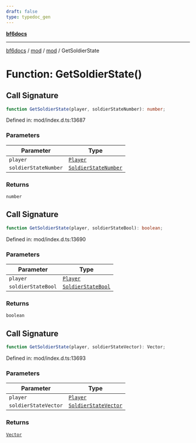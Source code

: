 ```yaml
---
draft: false
type: typedoc_gen
---
```


[**bf6docs**](../../../_index.md)

***

[bf6docs](../../../_index.md) / [mod](../../_index.md) / [mod](../_index.md) / GetSoldierState

# Function: GetSoldierState()

## Call Signature

```ts
function GetSoldierState(player, soldierStateNumber): number;
```

Defined in: mod/index.d.ts:13687

### Parameters

| Parameter | Type |
| ------ | ------ |
| `player` | [`Player`](../Player/_index.md) |
| `soldierStateNumber` | [`SoldierStateNumber`](../SoldierStateNumber/_index.md) |

### Returns

`number`

## Call Signature

```ts
function GetSoldierState(player, soldierStateBool): boolean;
```

Defined in: mod/index.d.ts:13690

### Parameters

| Parameter | Type |
| ------ | ------ |
| `player` | [`Player`](../Player/_index.md) |
| `soldierStateBool` | [`SoldierStateBool`](../SoldierStateBool/_index.md) |

### Returns

`boolean`

## Call Signature

```ts
function GetSoldierState(player, soldierStateVector): Vector;
```

Defined in: mod/index.d.ts:13693

### Parameters

| Parameter | Type |
| ------ | ------ |
| `player` | [`Player`](../Player/_index.md) |
| `soldierStateVector` | [`SoldierStateVector`](../SoldierStateVector/_index.md) |

### Returns

[`Vector`](../Vector/_index.md)
